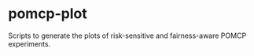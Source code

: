 # pomcp-plot
Scripts to generate the plots of risk-sensitive and fairness-aware POMCP experiments. 
